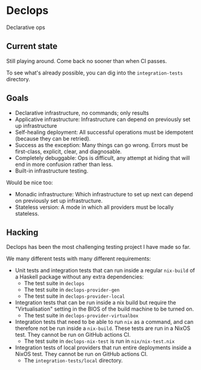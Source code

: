 # Declops

Declarative ops

## Current state

Still playing around.
Come back no sooner than when CI passes.

To see what's already possible, you can dig into the `integration-tests` directory.

## Goals

* Declarative infrastructure, no commands; only results
* Applicative infrastructure: Infrastructure can depend on previously set up infrastructure
* Self-healing deployment: All successful operations must be idempotent (because they can be retried).
* Success as the exception: Many things can go wrong. Errors must be first-class, explicit, clear, and diagnosable.
* Completely debuggable: Ops is difficult, any attempt at hiding that will end in more confusion rather than less.
* Built-in infrastructure testing.

Would be nice too:

* Monadic infrastructure: Which infrastructure to set up next can depend on previously set up infrastructure.
* Stateless version: A mode in which all providers must be locally stateless.

## Hacking

Declops has been the most challenging testing project I have made so far.

We many different tests with many different requirements:

* Unit tests and integration tests that can run inside a regular `nix-build` of a Haskell package without any extra dependencies:
  * The test suite in `declops`
  * The test suite in `declops-provider-gen`
  * The test suite in `declops-provider-local`
* Integration tests that can be run inside a nix build but require the "Virtualisation" setting in the BIOS of the build machine to be turned on.
  * The test suite in `declops-provider-virtualbox`
* Integration tests that need to be able to run `nix` as a command, and can therefore not be run inside a `nix-build`.
  These tests are run in a NixOS test.
  They cannot be run on GitHub actions CI.
  * The test suite in `declops-nix-test` is run in `nix/nix-test.nix`
* Integration tests of local providers that run entire deployments inside a NixOS test.
  They cannot be run on GitHub actions CI.
  * The `integration-tests/local` directory.
